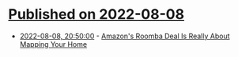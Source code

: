 # [Published on 2022-08-08](index.md)

* [2022-08-08, 20:50:00](https://slashdot.org/story/22/08/08/2039234/amazons-roomba-deal-is-really-about-mapping-your-home?utm_source=rss1.0mainlinkanon&utm_medium=feed) - [Amazon's Roomba Deal Is Really About Mapping Your Home](https://slashdot.org/story/22/08/08/2039234/amazons-roomba-deal-is-really-about-mapping-your-home?utm_source=rss1.0mainlinkanon&utm_medium=feed)
